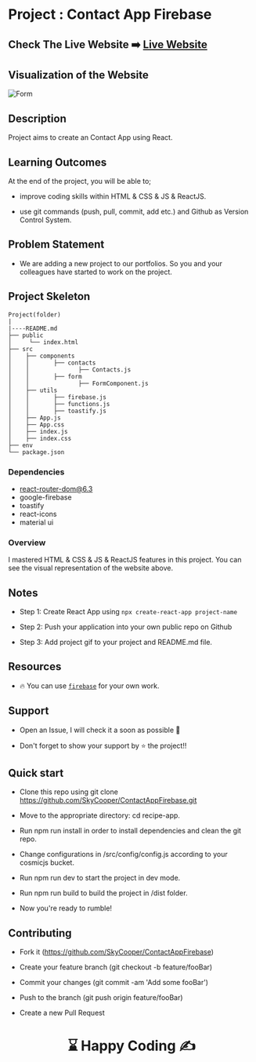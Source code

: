 # Project : Contact App Firebase

## Check The Live Website ➡️ [Live Website](https://cooper-contact-app.onrender.com/)

## Visualization of the Website

![Form](./contact.gif)

## Description

Project aims to create an Contact App using React.

## Learning Outcomes

At the end of the project, you will be able to;

- improve coding skills within HTML & CSS & JS & ReactJS.

- use git commands (push, pull, commit, add etc.) and Github as Version Control System.

## Problem Statement

- We are adding a new project to our portfolios. So you and your colleagues have started to work on the project.

## Project Skeleton

```
Project(folder)
|
|----README.md
├── public
│     └── index.html
├── src
│    ├── components
│    │       ├── contacts
│    │              ├── Contacts.js
│    │       ├── form
│    │              ├── FormComponent.js
│    ├── utils
│    │       ├── firebase.js
│    │       ├── functions.js
│    │       ├── toastify.js
│    ├── App.js
│    ├── App.css
│    ├── index.js
│    ├── index.css
├── env
└── package.json
```

### Dependencies

- react-router-dom@6.3
- google-firebase
- toastify
- react-icons
- material ui

### Overview

I mastered HTML & CSS & JS & ReactJS features in this project.
You can see the visual representation of the website above.

## Notes

- Step 1: Create React App using `npx create-react-app project-name`

- Step 2: Push your application into your own public repo on Github

- Step 3: Add project gif to your project and README.md file.

## Resources

- 🔥 You can use [`firebase`](https://firebase.google.com/) for your own work.

## Support

- Open an Issue, I will check it a soon as possible 👀

- Don't forget to show your support by  ⭐ the project!!


## Quick start

- Clone this repo using git clone https://github.com/SkyCooper/ContactAppFirebase.git

- Move to the appropriate directory: cd recipe-app.

- Run npm run install in order to install dependencies and clean the git repo.

- Change configurations in /src/config/config.js according to your cosmicjs bucket.

- Run npm run dev to start the project in dev mode.

- Run npm run build to build the project in /dist folder.

- Now you're ready to rumble!

## Contributing

- Fork it (https://github.com/SkyCooper/ContactAppFirebase)

- Create your feature branch (git checkout -b feature/fooBar)

- Commit your changes (git commit -am 'Add some fooBar')

- Push to the branch (git push origin feature/fooBar)

- Create a new Pull Request


# <center> ⌛ Happy Coding ✍ </center>
